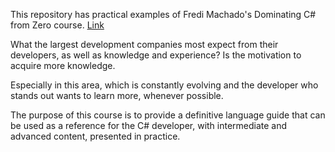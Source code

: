 This repository has practical examples of Fredi Machado's Dominating C# from Zero course.  [Link]( https://go.hotmart.com/O59830970O?dp=1)

What the largest development companies most expect from their developers, as well as knowledge and experience? Is the motivation to acquire more knowledge. 

Especially in this area, which is constantly evolving and the developer who stands out wants to learn more, whenever possible. 

The purpose of this course is to provide a definitive language guide that can be used as a reference for the C# developer, with intermediate and advanced content, presented in practice.

